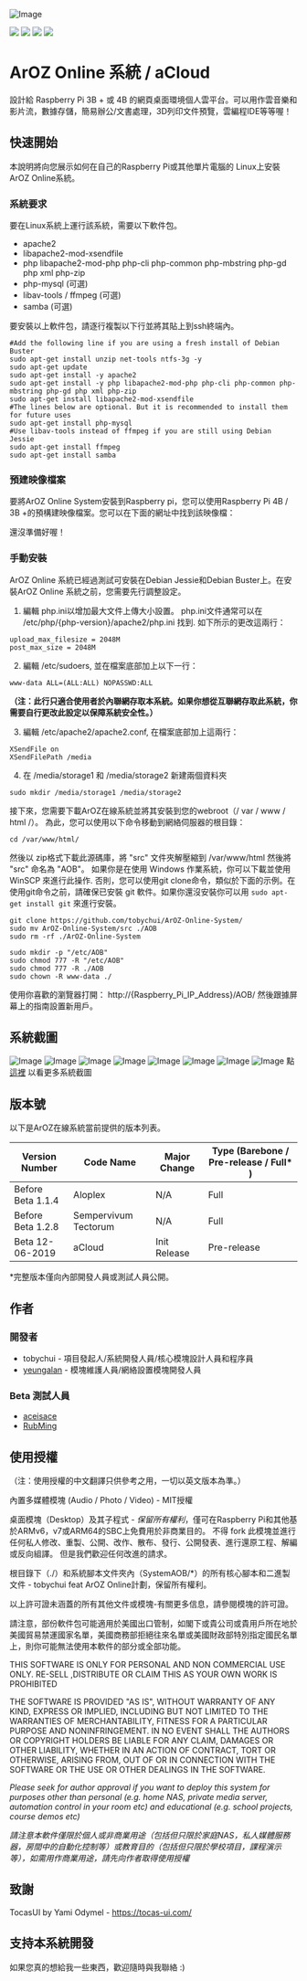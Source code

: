 ![Image](img/banner.png?raw=true)

<img src="https://img.shields.io/badge/License-Partially%20Open%20Source-blue"> <img src="https://img.shields.io/badge/Build-Community-brightgreen"> <img src="https://img.shields.io/badge/Device-Raspberry%20Pi%203B%2B%20%2F%204B-red"> <img src="https://img.shields.io/badge/Made%20In-Hong%20Kong-blueviolet">

# ArOZ Online 系統 / aCloud
設計給 Raspberry Pi 3B + 或 4B 的網頁桌面環境個人雲平台。可以用作雲音樂和影片流，數據存儲，簡易辦公/文書處理，3D列印文件預覽，雲編程IDE等等喔！

## 快速開始
本說明將向您展示如何在自己的Raspberry Pi或其他單片電腦的 Linux上安裝ArOZ Online系統。

### 系統要求
要在Linux系統上運行該系統，需要以下軟件包。
- apache2
- libapache2-mod-xsendfile
- php libapache2-mod-php php-cli php-common php-mbstring php-gd php xml php-zip
- php-mysql (可選)
- libav-tools / ffmpeg (可選)
- samba (可選)

要安裝以上軟件包，請逐行複製以下行並將其貼上到ssh終端內。
```
#Add the following line if you are using a fresh install of Debian Buster
sudo apt-get install unzip net-tools ntfs-3g -y
sudo apt-get update
sudo apt-get install -y apache2
sudo apt-get install -y php libapache2-mod-php php-cli php-common php-mbstring php-gd php xml php-zip 
sudo apt-get install libapache2-mod-xsendfile
#The lines below are optional. But it is recommended to install them for future uses
sudo apt-get install php-mysql
#Use libav-tools instead of ffmpeg if you are still using Debian Jessie
sudo apt-get install ffmpeg
sudo apt-get install samba
```
### 預建映像檔案
要將ArOZ Online System安裝到Raspberry pi，您可以使用Raspberry Pi 4B / 3B +的預構建映像檔案。您可以在下面的網址中找到該映像檔：

還沒準備好喔！

### 手動安裝
ArOZ Online 系統已經過測試可安裝在Debian Jessie和Debian Buster上。在安裝ArOZ Online 系統之前，您需要先行調整設定。

1. 編輯 php.ini以增加最大文件上傳大小設置。 php.ini文件通常可以在 /etc/php/{php-version}/apache2/php.ini 找到. 如下所示的更改這兩行：
  ```
  upload_max_filesize = 2048M
  post_max_size = 2048M
  ```
  
2. 編輯 /etc/sudoers, 並在檔案底部加上以下一行：
  ```
  www-data ALL=(ALL:ALL) NOPASSWD:ALL
  ```
  **（注：此行只適合使用者於內聯網存取本系統。如果你想從互聯網存取此系統，你需要自行更改此設定以保障系統安全性。）**
  
3. 編輯 /etc/apache2/apache2.conf, 在檔案底部加上這兩行：
  ```
  XSendFile on
  XSendFilePath /media
  ```
  
4. 在 /media/storage1 和 /media/storage2 新建兩個資料夾
  ```
  sudo mkdir /media/storage1 /media/storage2
  ```
接下來，您需要下載ArOZ在線系統並將其安裝到您的webroot（/ var / www / html /）。
為此，您可以使用以下命令移動到網絡伺服器的根目錄：
  ```
  cd /var/www/html/
  ```

然後以 zip格式下載此源碼庫，將 "src" 文件夾解壓縮到 /var/www/html 然後將 "src" 命名為 "AOB"。
如果你是在使用 Windows 作業系統，你可以下載並使用 WinSCP 來進行此操作. 否則，您可以使用git clone命令，類似於下面的示例。在使用git命令之前，請確保已安裝 git 軟件。如果你還沒安裝你可以用 ```sudo apt-get install git``` 來進行安裝。

  ```
  git clone https://github.com/tobychui/ArOZ-Online-System/
  sudo mv ArOZ-Online-System/src ./AOB
  sudo rm -rf ./ArOZ-Online-System
  
  sudo mkdir -p "/etc/AOB"
  sudo chmod 777 -R "/etc/AOB"
  sudo chmod 777 -R ./AOB
  sudo chown -R www-data ./
  ```
  
  使用你喜歡的瀏覽器打開： http://{Raspberry_Pi_IP_Address}/AOB/ 然後跟據屏幕上的指南設置新用戶。

## 系統截圖
![Image](img/screenshots/audio.png?raw=true)
![Image](img/screenshots/photo.png?raw=true)
![Image](img/screenshots/video.png?raw=true)
![Image](img/screenshots/listmenu.png?raw=true)
![Image](img/screenshots/fileexp.png?raw=true)
![Image](img/screenshots/async-fileopr.png?raw=true)
![Image](img/screenshots/diskman.png?raw=true)
![Image](img/screenshots/settings.png?raw=true)
點 <a href="https://github.com/tobychui/ArOZ-Online-System/tree/master/img/screenshots">這裡</a> 以看更多系統截圖

## 版本號
 以下是ArOZ在線系統當前提供的版本列表。

| Version Number | Code Name | Major Change | Type (Barebone / Pre-release / Full* ) |
|----------------|-----------|--------------|---------------------------------------------|
| Before Beta 1.1.4     | Aloplex                  | N/A          | Full                         |
| Before Beta 1.2.8     | Sempervivum Tectorum     | N/A          | Full                         |
| Beta 12-06-2019       | aCloud                   | Init Release | Pre-release                  |

*完整版本僅向內部開發人員或測試人員公開。

## 作者
### 開發者
* tobychui - 項目發起人/系統開發人員/核心模塊設計人員和程序員
* <a href="https://github.com/yeungalan">yeungalan</a> - 模塊維護人員/網絡設置模塊開發人員

### Beta 測試人員
* <a href="https://github.com/aceisace">aceisace</a>
* <a href="https://github.com/RubMing">RubMing</a>

## 使用授權
（注：使用授權的中文翻譯只供參考之用，一切以英文版本為準。）

內置多媒體模塊 (Audio / Photo / Video) - MIT授權

桌面模塊（Desktop）及其子程式 - *保留所有權利*，僅可在Raspberry Pi和其他基於ARMv6，v7或ARM64的SBC上免費用於非商業目的。 不得 fork 此模塊並進行任何私人修改、重製、公開、改作、散布、發行、公開發表、進行還原工程、解編或反向組譯。 但是我們歡迎任何改進的請求。

根目錄下（./）和系統腳本文件夾內（SystemAOB/*）的所有核心腳本和二進製文件 - tobychui feat ArOZ Online計劃，保留所有權利。

以上許可證未涵蓋的所有其他文件或模塊-有關更多信息，請參閱模塊的許可證。

請注意，部份軟件包可能適用於美國出口管制，如閣下或貴公司或貴用戶所在地於美國貿易禁運國家名單，美國商務部拒絕往來名單或美國財政部特別指定國民名單上，則你可能無法使用本軟件的部分或全部功能。

THIS SOFTWARE IS ONLY FOR PERSONAL AND NON COMMERCIAL USE ONLY. RE-SELL ,DISTRIBUTE OR CLAIM THIS AS YOUR OWN WORK IS PROHIBITED

THE SOFTWARE IS PROVIDED "AS IS", WITHOUT WARRANTY OF ANY KIND, EXPRESS OR IMPLIED, INCLUDING BUT NOT LIMITED TO THE WARRANTIES OF MERCHANTABILITY, FITNESS FOR A PARTICULAR PURPOSE AND NONINFRINGEMENT. IN NO EVENT SHALL THE AUTHORS OR COPYRIGHT HOLDERS BE LIABLE FOR ANY CLAIM, DAMAGES OR OTHER LIABILITY, WHETHER IN AN ACTION OF CONTRACT, TORT OR OTHERWISE, ARISING FROM, OUT OF OR IN CONNECTION WITH THE SOFTWARE OR THE USE OR OTHER DEALINGS IN THE SOFTWARE.

*Please seek for author approval if you want to deploy this system for purposes other than personal (e.g. home NAS, private media server, automation control in your room etc) and educational (e.g. school projects, course demos etc)*

*請注意本軟件僅限於個人或非商業用途（包括但只限於家庭NAS，私人媒體服務器，房間中的自動化控制等）或教育目的（包括但只限於學校項目，課程演示等），如需用作商業用途，請先向作者取得使用授權*

## 致謝
TocasUI by Yami Odymel - https://tocas-ui.com/ 

## 支持本系統開發
如果您真的想給我一些東西，歡迎隨時與我聯絡 :)



